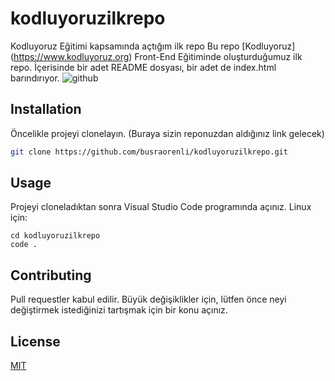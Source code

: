 # kodluyoruzilkrepo
Kodluyoruz Eğitimi kapsamında açtığım ilk repo
Bu repo [Kodluyoruz] (https://www.kodluyoruz.org) Front-End Eğitiminde oluşturduğumuz ilk repo. İçerisinde bir adet README dosyası, bir adet de index.html barındırıyor.
![github](figures/C:\Users\Pac-man\Desktop\project.jpg)
## Installation
Öncelikle projeyi clonelayın. (Buraya sizin reponuzdan aldığınız link gelecek)
```bash
git clone https://github.com/busraorenli/kodluyoruzilkrepo.git
```
## Usage
Projeyi cloneladıktan sonra Visual Studio Code programında açınız.
Linux için:
```linux
cd kodluyoruzilkrepo
code .
```
## Contributing
Pull requestler kabul edilir. Büyük değişiklikler için, lütfen önce neyi değiştirmek istediğinizi tartışmak için bir konu açınız.
## License
[MIT](https://choosealicense.com/licenses/mit/)